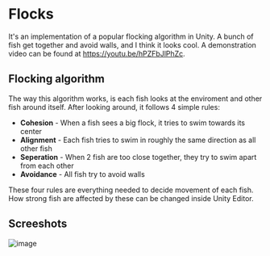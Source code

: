 # Flocks 

It's an implementation of a popular flocking algorithm in Unity. A bunch of fish get together and avoid walls, and I think it looks cool. A demonstration video can be found at https://youtu.be/hPZFbJlPhZc.

## Flocking algorithm
The way this algorithm works, is each fish looks at the enviroment and other fish around itself. After looking around, it follows 4 simple rules:
- **Cohesion** - When a fish sees a big flock, it tries to swim towards its center
- **Alignment** - Each fish tries to swim in roughly the same direction as all other fish
- **Seperation** - When 2 fish are too close together, they try to swim apart from each other
- **Avoidance** - All fish try to avoid walls

These four rules are everything needed to decide movement of each fish. How strong fish are affected by these can be changed inside Unity Editor.

## Screeshots
![image](https://github.com/Krzyzan42/FlocksUnity/assets/100627976/01cac34a-8a5c-4864-8fa9-e918c345849a)
